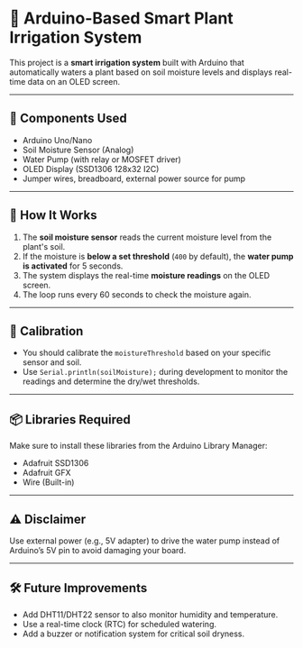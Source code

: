 # 🌱 Arduino-Based Smart Plant Irrigation System

This project is a **smart irrigation system** built with Arduino that automatically waters a plant based on soil moisture levels and displays real-time data on an OLED screen.

---

## 🔧 Components Used

- Arduino Uno/Nano
- Soil Moisture Sensor (Analog)
- Water Pump (with relay or MOSFET driver)
- OLED Display (SSD1306 128x32 I2C)
- Jumper wires, breadboard, external power source for pump

---

## 🧠 How It Works

1. The **soil moisture sensor** reads the current moisture level from the plant's soil.
2. If the moisture is **below a set threshold** (`400` by default), the **water pump is activated** for 5 seconds.
3. The system displays the real-time **moisture readings** on the OLED screen.
4. The loop runs every 60 seconds to check the moisture again.

---

## 🧪 Calibration

- You should calibrate the `moistureThreshold` based on your specific sensor and soil.
- Use `Serial.println(soilMoisture);` during development to monitor the readings and determine the dry/wet thresholds.

---

## 📦 Libraries Required

Make sure to install these libraries from the Arduino Library Manager:
- Adafruit SSD1306
- Adafruit GFX
- Wire (Built-in)

---

## ⚠️ Disclaimer

Use external power (e.g., 5V adapter) to drive the water pump instead of Arduino’s 5V pin to avoid damaging your board.

---

## 🛠️ Future Improvements

- Add DHT11/DHT22 sensor to also monitor humidity and temperature.
- Use a real-time clock (RTC) for scheduled watering.
- Add a buzzer or notification system for critical soil dryness.
